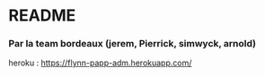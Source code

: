 # README

### Par la team bordeaux (jerem, Pierrick, simwyck, arnold)

heroku : https://flynn-papp-adm.herokuapp.com/
